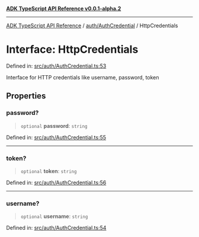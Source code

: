 [**ADK TypeScript API Reference v0.0.1-alpha.2**](../../../README.md)

***

[ADK TypeScript API Reference](../../../modules.md) / [auth/AuthCredential](../README.md) / HttpCredentials

# Interface: HttpCredentials

Defined in: [src/auth/AuthCredential.ts:53](https://github.com/njraladdin/adk-typescript/blob/main/src/auth/AuthCredential.ts#L53)

Interface for HTTP credentials like username, password, token

## Properties

### password?

> `optional` **password**: `string`

Defined in: [src/auth/AuthCredential.ts:55](https://github.com/njraladdin/adk-typescript/blob/main/src/auth/AuthCredential.ts#L55)

***

### token?

> `optional` **token**: `string`

Defined in: [src/auth/AuthCredential.ts:56](https://github.com/njraladdin/adk-typescript/blob/main/src/auth/AuthCredential.ts#L56)

***

### username?

> `optional` **username**: `string`

Defined in: [src/auth/AuthCredential.ts:54](https://github.com/njraladdin/adk-typescript/blob/main/src/auth/AuthCredential.ts#L54)
